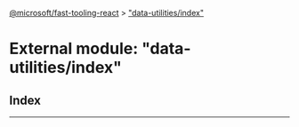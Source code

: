 [@microsoft/fast-tooling-react](../README.md) > ["data-utilities/index"](../modules/_data_utilities_index_.md)

# External module: "data-utilities/index"

## Index

---

